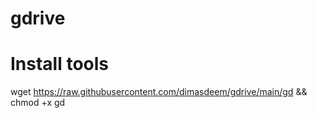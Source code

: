 # gdrive

# Install tools
wget https://raw.githubusercontent.com/dimasdeem/gdrive/main/gd && chmod +x gd
